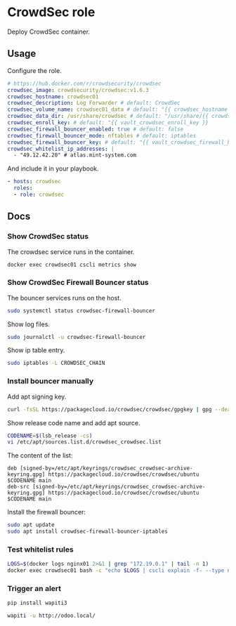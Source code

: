 # CrowdSec role

Deploy CrowdSec container.

## Usage

Configure the role.

```yml
# https://hub.docker.com/r/crowdsecurity/crowdsec
crowdsec_image: crowdsecurity/crowdsec:v1.6.3
crowdsec_hostname: crowdsec01
crowdsec_description: Log Forwarder # default: CrowdSec
crowdsec_volume_name: crowdsec01_data # default: "{{ crowdsec_hostname }}"
crowdsec_data_dir: /usr/share/crowdsec # default: "/usr/share/{{ crowdsec_hostname }}"
crowdsec_enroll_key: # default: "{{ vault_crowdsec_enroll_key }}
crowdsec_firewall_bouncer_enabled: true # default: false
crowdsec_firewall_bouncer_mode: nftables # default: iptables
crowdsec_firewall_bouncer_key: # default: "{{ vault_crowdsec_firewall_bouncer_key }}
crowdsec_whitelist_ip_addresses: |
  - "49.12.42.20" # atlas.mint-system.com
```

And include it in your playbook.

```yml
- hosts: crowdsec
  roles:
  - role: crowdsec
```

## Docs

### Show CrowdSec status

The crowdsec service runs in the container.

```bash
docker exec crowdsec01 cscli metrics show
```

### Show CrowdSec Firewall Bouncer status

The bouncer services runs on the host.

```bash
sudo systemctl status crowdsec-firewall-bouncer
```

Show log files.

```bash
sudo journalctl -u crowdsec-firewall-bouncer
```

Show ip table entry.

```bash
sudo iptables -L CROWDSEC_CHAIN
```

### Install bouncer manually

Add apt signing key.

```bash
curl -fsSL https://packagecloud.io/crowdsec/crowdsec/gpgkey | gpg --dearmor > /etc/apt/keyrings/crowdsec_crowdsec-archive-keyring.gpg
```

Show release code name and add apt source.

```bash
CODENAME=$(lsb_release -cs)
vi /etc/apt/sources.list.d/crowdsec_crowdsec.list
```

The content of the list:

```
deb [signed-by=/etc/apt/keyrings/crowdsec_crowdsec-archive-keyring.gpg] https://packagecloud.io/crowdsec/crowdsec/ubuntu $CODENAME main
deb-src [signed-by=/etc/apt/keyrings/crowdsec_crowdsec-archive-keyring.gpg] https://packagecloud.io/crowdsec/crowdsec/ubuntu $CODENAME main
```

Install the firewall bouncer:

```bash
sudo apt update
sudo apt install crowdsec-firewall-bouncer-iptables
```

### Test whitelist rules

```bash
LOGS=$(docker logs nginx01 2>&1 | grep "172.19.0.1" | tail -n 1)
docker exec crowdsec01 bash -c "echo $LOGS | cscli explain -f- --type nginx"

```

### Trigger an alert

```bash
pip install wapiti3
```

```bash
wapiti -u http://odoo.local/
```